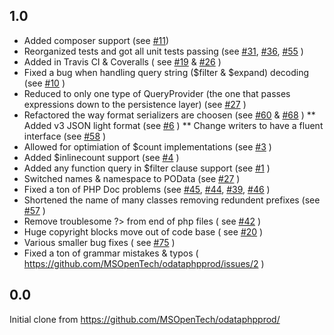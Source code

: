 ## 1.0

* Added composer support (see [#11](https://github.com/balihoo/POData/issues/11))
* Reorganized tests and got all unit tests passing (see [#31](https://github.com/balihoo/POData/issues/31), [#36](https://github.com/balihoo/POData/issues/36), [#55](https://github.com/balihoo/POData/issues/55)  )
* Added in Travis CI & Coveralls ( see [#19](https://github.com/balihoo/POData/issues/19) & [#26](https://github.com/balihoo/POData/issues/26) )
* Fixed a bug when handling query string ($filter & $expand) decoding (see [#10](https://github.com/balihoo/POData/issues/10) )
* Reduced to only one type of QueryProvider (the one that passes expressions down to the persistence layer) (see [#27](https://github.com/balihoo/POData/issues/56) )
* Refactored the way format serializers are choosen (see [#60](https://github.com/balihoo/POData/issues/60) & [#68](https://github.com/balihoo/POData/issues/68) )
** Added v3 JSON light format (see [#6](https://github.com/balihoo/POData/issues/6) )
** Change writers to have a fluent interface (see [#58](https://github.com/balihoo/POData/issues/58) )
* Allowed for optimiation of $count implementations (see [#3](https://github.com/balihoo/POData/issues/3) )
* Added $inlinecount support (see [#4](https://github.com/balihoo/POData/issues/4) )
* Added any function query in $filter clause support (see [#1](https://github.com/balihoo/POData/issues/1) ) 
* Switched names & namespace to POData (see [#27](https://github.com/balihoo/POData/issues/27) )
* Fixed a ton of PHP Doc problems (see [#45](https://github.com/balihoo/POData/issues/45), [#44](https://github.com/balihoo/POData/issues/44), [#39](https://github.com/balihoo/POData/issues/39), [#46](https://github.com/balihoo/POData/issues/46) )
* Shortened the name of many classes removing redundent prefixes (see [#57](https://github.com/balihoo/POData/issues/57) )
* Remove troublesome ?> from end of php files ( see [#42](https://github.com/balihoo/POData/issues/42) )
* Huge copyright blocks move out of code base ( see [#20](https://github.com/balihoo/POData/issues/20) )
* Various smaller bug fixes ( see [#75](https://github.com/balihoo/POData/issues/75) )
* Fixed a ton of grammar mistakes & typos ( https://github.com/MSOpenTech/odataphpprod/issues/2 )

## 0.0

Initial clone from https://github.com/MSOpenTech/odataphpprod/
